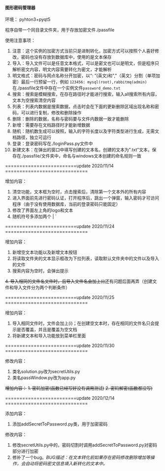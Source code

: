 #### **图形密码管理器**

环境：
pyhton3+pyqt5

程序自带一个同目录文件夹，用于存放加密文件./passfile

使用注意事项：

1. 注意：这个实例的加密方式当前只是进制转化，加密方式可以按照个人喜好修改，密码也没有存放到数据库中，使用的是文本保存
2. 导入：导入文件可以是任意文本格式，可以是密文也可以是明文，但是程序只解析密文内容，明文内容需要转化为密文，才能解析
3. 明文格式：密码与网点名称分开加密，以“: ”(英文)和","（英文）分割（单项加密）最后一行预留一行，例如 `123456: mysql(root),rabbitmq(admin)`在./passfile文件中存在一个实例文件`password_demo.txt`
4. 搜索：搜索是模糊搜索，在存在路径时才能进行搜索，输入all搜索所有内容，文本为空搜索清空内容
5. 列表：列表内数据是搜索数据，点击时会在下面的更新删除区域出现名称和密码，可以进行复制，修改和删除操作
6. 删除：删除的数据，名称与密码要与文件内数据一致才能删除
7. 新增：需要存在文档路径时才能新增数据
8. 随机：随机数生成可以按照，输入的字符长度以及字符类型进行生成，无需文档路径，独立可运行
9. 登录：登录密码写在./loginPass.py文件中
10. 新建文本：在弹出的窗口中填写创建的文本名，创建的文本为".txt"文本，保存在./passfile/文件夹中，命名与windows文本创建的命名规则一致

=========================update 2020/11/14 =============================

增加内容：
1. 清空功能，文本框为空时，点击搜索后，清除第一个文本外的所有内容
2. 进入界面前先进行密码认证，打开程序后，跳出一个弹窗，输入密码才可访问程序（由于没有使用数据库，当前的登录密码只能固定）
3. 修改了界面左上角的logo和文本
4. 随机符号多添加两个 | `

=========================update 2020/11/24 =============================

增加内容：
1. 新增空文本功能以及新增文本按钮
2. 将读取文件夹的文本显示框改为下拉列表，读取默认文件夹中的文件以及导入的文件
3. 搜索内容为空时，会弹出提示

~~4. 导入相同的文件名文件时，后导入文件名会加上(i)~~还有问题后面再弄（创建文件和导入文件分为两个判断条件）

=========================update 2020/11/25 =============================

增加内容：
1. 导入相同文件时，文件会加上(i)；在创建空文本时，存在相同的文件名只会提示是否覆盖，并且是覆盖为空文档
2. 将新建文本和导入功能放到菜单栏里面

=========================update 2020/11/30 =============================

修改内容：
1. 类名solution.py改为secretUtils.py
2. 类名passWindow.py改为app.py

~~增加内容：~~
~~1. 密码加密(函数已经写好没有调用测试)~~
~~2. 密码解密(函数都没写)~~

=========================update 2020/12/14 =============================

添加内容：
1. 添加addSecretToPassword.py类，用于加密密码

修改内容：
1. 修改secretUtils.py中的，密码切割时调用addSecretToPassword.py对密码部分进行加密
2. 修补了一个bug。_BUG描述：在文本转化前如果存在密码修改删除增加等操作，会自动将密码密文信息填入新转化的文本中。_